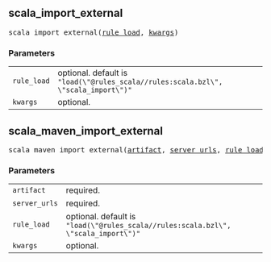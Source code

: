 <!-- Generated with Stardoc: http://skydoc.bazel.build -->

<a name="#scala_import_external"></a>

## scala_import_external

<pre>
scala_import_external(<a href="#scala_import_external-rule_load">rule_load</a>, <a href="#scala_import_external-kwargs">kwargs</a>)
</pre>



### Parameters

<table class="params-table">
  <colgroup>
    <col class="col-param" />
    <col class="col-description" />
  </colgroup>
  <tbody>
    <tr id="scala_import_external-rule_load">
      <td><code>rule_load</code></td>
      <td>
        optional. default is <code>"load(\"@rules_scala//rules:scala.bzl\", \"scala_import\")"</code>
      </td>
    </tr>
    <tr id="scala_import_external-kwargs">
      <td><code>kwargs</code></td>
      <td>
        optional.
      </td>
    </tr>
  </tbody>
</table>


<a name="#scala_maven_import_external"></a>

## scala_maven_import_external

<pre>
scala_maven_import_external(<a href="#scala_maven_import_external-artifact">artifact</a>, <a href="#scala_maven_import_external-server_urls">server_urls</a>, <a href="#scala_maven_import_external-rule_load">rule_load</a>, <a href="#scala_maven_import_external-kwargs">kwargs</a>)
</pre>



### Parameters

<table class="params-table">
  <colgroup>
    <col class="col-param" />
    <col class="col-description" />
  </colgroup>
  <tbody>
    <tr id="scala_maven_import_external-artifact">
      <td><code>artifact</code></td>
      <td>
        required.
      </td>
    </tr>
    <tr id="scala_maven_import_external-server_urls">
      <td><code>server_urls</code></td>
      <td>
        required.
      </td>
    </tr>
    <tr id="scala_maven_import_external-rule_load">
      <td><code>rule_load</code></td>
      <td>
        optional. default is <code>"load(\"@rules_scala//rules:scala.bzl\", \"scala_import\")"</code>
      </td>
    </tr>
    <tr id="scala_maven_import_external-kwargs">
      <td><code>kwargs</code></td>
      <td>
        optional.
      </td>
    </tr>
  </tbody>
</table>


